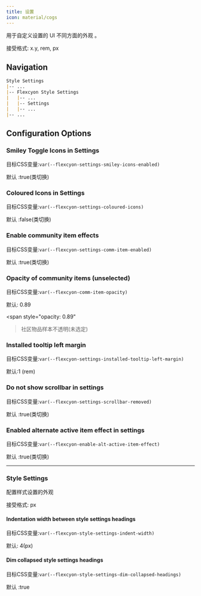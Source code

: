 ```yaml
---
title: 设置
icon: material/cogs
---
```


用于自定义设置的 UI 不同方面的外观 。

接受格式: x.y, rem, px

## Navigation
```md
Style Settings
|-- ...
|-- Flexcyon Style Settings
|   |-- ...
|   |-- Settings
|   |-- ...
|-- ...
```

## Configuration Options

### Smiley Toggle Icons in Settings
目标CSS变量:`var(--flexcyon-settings-smiley-icons-enabled)`

默认 :true(类切换)

### Coloured Icons in Settings
目标CSS变量:`var(--flexcyon-settings-coloured-icons)`

默认 :false(类切换)

### Enable community item effects
目标CSS变量:`var(--flexcyon-settings-comm-item-enabled)`

默认 :true(类切换)

### Opacity of community items (unselected)
目标CSS变量:`var(--flexcyon-comm-item-opacity)`

默认: 0.89

<span style="opacity: 0.89"
>社区物品样本不透明(未选定)</span>

### Installed tooltip left margin
目标CSS变量:`var(--flexcyon-settings-installed-tooltip-left-margin)`

默认:1 (rem)

### Do not show scrollbar in settings
目标CSS变量:`var(--flexcyon-settings-scrollbar-removed)`

默认 :true(类切换)

### Enabled alternate active item effect in settings
目标CSS变量:`var(--flexcyon-enable-alt-active-item-effect)`

默认 :true(类切换)

___ 

### Style Settings
配置样式设置的外观

接受格式: px

#### Indentation width between style settings headings
目标CSS变量:`var(--flexcyon-style-settings-indent-width)`

默认: 4(px)

#### Dim collapsed style settings headings
目标CSS变量:`var(--flexcyon-style-settings-dim-collapsed-headings)`

默认 :true
